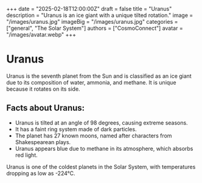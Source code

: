 +++
date = "2025-02-18T12:00:00Z"
draft = false
title = "Uranus"
description = "Uranus is an ice giant with a unique tilted rotation."
image = "/images/uranus.jpg"
imageBig = "/images/uranus.jpg"
categories = ["general", "The Solar System"]
authors = ["CosmoConnect"]
avatar = "/images/avatar.webp"
+++


# Uranus

Uranus is the seventh planet from the Sun and is classified as an ice giant due to its composition of water, ammonia, and methane. It is unique because it rotates on its side.

## Facts about Uranus:
- Uranus is tilted at an angle of 98 degrees, causing extreme seasons.
- It has a faint ring system made of dark particles.
- The planet has 27 known moons, named after characters from Shakespearean plays.
- Uranus appears blue due to methane in its atmosphere, which absorbs red light.

Uranus is one of the coldest planets in the Solar System, with temperatures dropping as low as -224°C.
